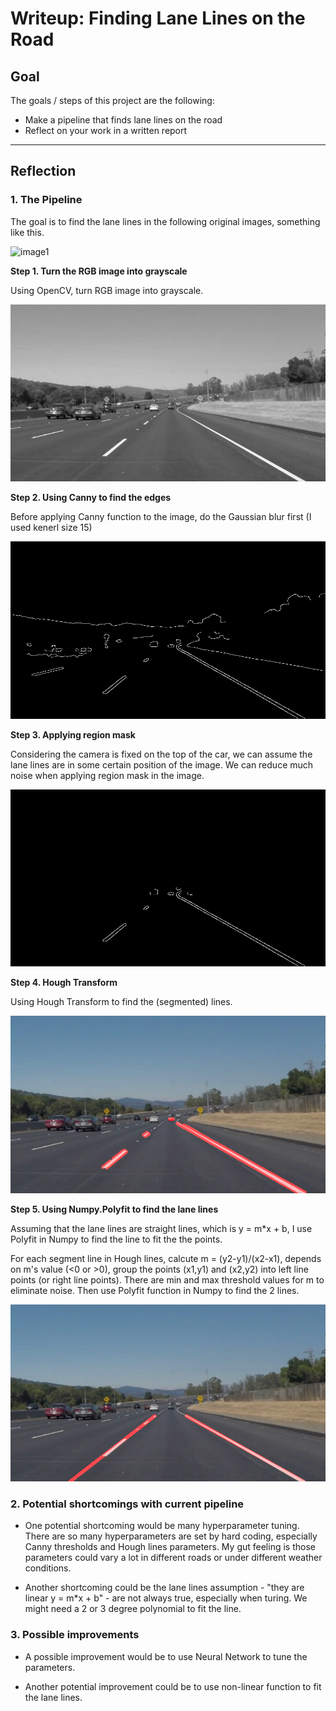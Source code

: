 # **Writeup: Finding Lane Lines on the Road** 

## Goal

The goals / steps of this project are the following:

* Make a pipeline that finds lane lines on the road
* Reflect on your work in a written report
 

[//]: # (Image References)
[image1]: ./test_images/solidWhiteCurve.jpg "Original Image"
[image2]: ./test_images_output_gray/solidWhiteCurve.jpg "Grayscale"
[image3]: ./test_images_output_cannyedge/solidWhiteCurve.jpg "Canny"
[image4]: ./test_images_output_maskededge/solidWhiteCurve.jpg "Masked Edge"
[image5]: ./test_images_output_houghlineseg/solidWhiteCurve.jpg "Segment Line"
[image6]: ./test_images_output/solidWhiteCurve.jpg "Final Output"
---

## Reflection

### 1. The Pipeline


The goal is to find the lane lines in the following original images, something like this.

![image1]

**Step 1. Turn the RGB image into grayscale**

Using OpenCV, turn RGB image into grayscale.

![image2]

**Step 2. Using Canny to find the edges**

Before applying Canny function to the image, do the Gaussian blur first (I used kenerl size 15)

![image3]

**Step 3. Applying region mask**

Considering the camera is fixed on the top of the car, we can assume the lane lines are in some certain position of the image. We can reduce much noise when applying region mask in the image.

![image4]

**Step 4. Hough Transform**

Using Hough Transform to find the (segmented) lines.

![image5]

**Step 5. Using Numpy.Polyfit to find the lane lines**

Assuming that the lane lines are straight lines, which is y = m*x + b, I use Polyfit in Numpy to find the line to fit the the points.

For each segment line in Hough lines, calcute m = (y2-y1)/(x2-x1), depends on m's value (<0 or >0), group the points (x1,y1) and (x2,y2) into left line points (or right line points). There are min and max threshold values for m to eliminate noise. Then use Polyfit function in Numpy to find the 2 lines.

![image6]


### 2. Potential shortcomings with current pipeline


* One potential shortcoming would be many hyperparameter tuning. There are so many hyperparameters are set by hard coding, especially Canny thresholds and Hough lines parameters. My gut feeling is those parameters could vary a lot in different roads or under different weather conditions.

* Another shortcoming could be the lane lines assumption - "they are linear y = m*x + b" - are not always true, especially when turing. We might need a 2 or 3 degree polynomial to fit the line.


### 3. Possible improvements

* A possible improvement would be to use Neural Network to tune the parameters.

* Another potential improvement could be to use non-linear function to fit the lane lines.

